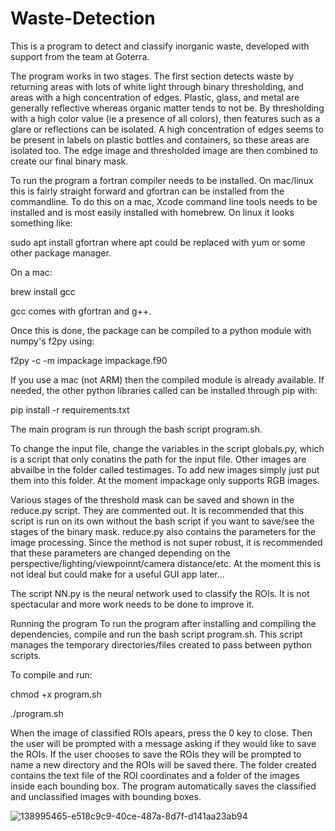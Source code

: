 # Waste-Detection

This is a program to detect and classify inorganic waste, developed with support from the team at Goterra.

The program works in two stages. The first section detects waste by returning areas with lots of white light through binary thresholding, and areas with a high concentration of edges. Plastic, glass, and metal are generally reflective whereas organic matter tends to not be. By thresholding with a high color value (ie a presence of all colors), then features such as a glare or reflections can be isolated. A high concentration of edges seems to be present in labels on plastic bottles and containers, so these areas are isolated too. The edge image and thresholded image are then combined to create our final binary mask.

To run the program a fortran compiler needs to be installed. On mac/linux this is fairly straight forward and gfortran can be installed from the commandline. To do this on a mac, Xcode command line tools needs to be installed and is most easily installed with homebrew. On linux it looks something like:

sudo apt install gfortran where apt could be replaced with yum or some other package manager.

On a mac:

brew install gcc

gcc comes with gfortran and g++.

Once this is done, the package can be compiled to a python module with numpy's f2py using:

f2py -c -m impackage impackage.f90

If you use a mac (not ARM) then the compiled module is already available. If needed, the other python libraries called can be installed through pip with:

pip install -r requirements.txt

The main program is run through the bash script program.sh.

To change the input file, change the variables in the script globals.py, which is a script that only conatins the path for the input file. Other images are abvailbe in the folder called testimages. To add new images simply just put them into this folder. At the moment impackage only supports RGB images.

Various stages of the threshold mask can be saved and shown in the reduce.py script. They are commented out. It is recommended that this script is run on its own without the bash script if you want to save/see the stages of the binary mask. reduce.py also contains the parameters for the image processing. Since the method is not super robust, it is recommended that these parameters are changed depending on the perspective/lighting/viewpoinnt/camera distance/etc. At the moment this is not ideal but could make for a useful GUI app later...

The script NN.py is the neural network used to classify the ROIs. It is not spectacular and more work needs to be done to improve it.

Running the program
To run the program after installing and compiling the dependencies, compile and run the bash script program.sh. This script manages the temporary directories/files created to pass between python scripts.

To compile and run:

chmod +x program.sh

./program.sh

When the image of classified ROIs apears, press the 0 key to close. Then the user will be prompted with a message asking if they would like to save the ROIs. If the user chooses to save the ROIs they will be prompted to name a new directory and the ROIs will be saved there. The folder created contains the text file of the ROI coordinates and a folder of the images inside each bounding box. The program automatically saves the classified and unclassified images with bounding boxes.

![138995465-e518c9c9-40ce-487a-8d7f-d141aa23ab94](https://user-images.githubusercontent.com/83939698/145171829-45bfb878-efff-4a4c-955f-9ea1a0ba92f8.jpg)


